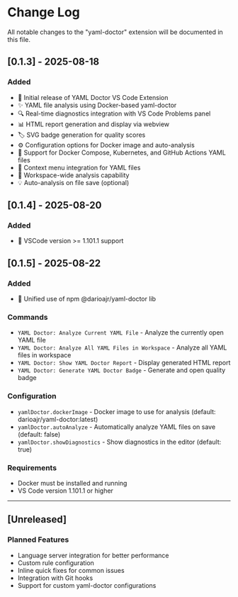 # Change Log

All notable changes to the "yaml-doctor" extension will be documented in this file.

## [0.1.3] - 2025-08-18

### Added
- 🎉 Initial release of YAML Doctor VS Code Extension
- ✨ YAML file analysis using Docker-based yaml-doctor
- 🔍 Real-time diagnostics integration with VS Code Problems panel
- 📊 HTML report generation and display via webview
- 🏷️ SVG badge generation for quality scores
- ⚙️ Configuration options for Docker image and auto-analysis
- 🎯 Support for Docker Compose, Kubernetes, and GitHub Actions YAML files
- 📝 Context menu integration for YAML files
- 🔄 Workspace-wide analysis capability
- 💡 Auto-analysis on file save (optional)

## [0.1.4] - 2025-08-20

### Added
- 🎉 VSCode version >= 1.101.1 support

## [0.1.5] - 2025-08-22

### Added
- 🎉 Unified use of npm @darioajr/yaml-doctor lib

### Commands
- `YAML Doctor: Analyze Current YAML File` - Analyze the currently open YAML file
- `YAML Doctor: Analyze All YAML Files in Workspace` - Analyze all YAML files in workspace
- `YAML Doctor: Show YAML Doctor Report` - Display generated HTML report
- `YAML Doctor: Generate YAML Doctor Badge` - Generate and open quality badge

### Configuration
- `yamlDoctor.dockerImage` - Docker image to use for analysis (default: darioajr/yaml-doctor:latest)
- `yamlDoctor.autoAnalyze` - Automatically analyze YAML files on save (default: false)
- `yamlDoctor.showDiagnostics` - Show diagnostics in the editor (default: true)

### Requirements
- Docker must be installed and running
- VS Code version 1.101.1 or higher

---

## [Unreleased]

### Planned Features
- Language server integration for better performance
- Custom rule configuration
- Inline quick fixes for common issues
- Integration with Git hooks
- Support for custom yaml-doctor configurations